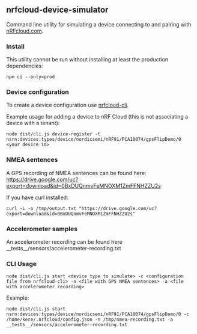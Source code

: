 ## nrfcloud-device-simulator

Command line utility for simulating a device connecting to and pairing with [nRFcloud.com](https://nRFCloud.com).

### Install

This utility cannot be run without installing at least the production dependencies:

    npm ci --only=prod

### Device configuration
To create a device configuration use [nrfcloud-cli](https://github.com/NordicPlayground/nrfcloud-cli).
 
Example usage for adding a device to nRF Cloud (this is not associating a device with a tenant):
    
    node dist/cli.js device-register -t nsrn:devices:types/device/nordicsemi/nRF91/PCA10074/gpsFlipDemo/0 <your device id>

### NMEA sentences

A GPS recording of NMEA sentences can be found here: https://drive.google.com/uc?export=download&id=0BxDUQnmvFeMNOXM1ZmFFNHZZU2s
         
If you have curl installed:
    
    curl -L -o /tmp/output.txt "https://drive.google.com/uc?export=download&id=0BxDUQnmvFeMNOXM1ZmFFNHZZU2s"

### Accelerometer samples

An accelerometer recording can be found here \_\_tests\_\_/sensors/accelerometer-recording.txt


### CLI Usage

    node dist/cli.js start <device type to simulate> -c <configuration file from nrfcloud-cli> -n <file with GPS NMEA sentences> -a <file with accelerometer recording> 
    
Example:

    node dist/cli.js start nsrn:devices:types/device/nordicsemi/nRF91/PCA10074/gpsFlipDemo/0 -c /home/kere/.nrfcloud/config.json -n /tmp/nmea-recording.txt -a __tests__/sensors/accelerometer-recording.txt
